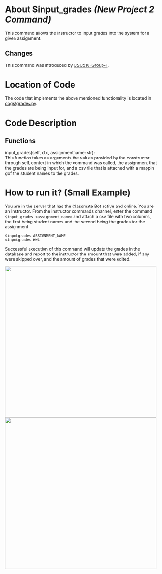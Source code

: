 # About $input_grades _(New Project 2 Command)_
This command allows the instructor to input grades into the system for a given assignment.

## Changes

This command was introduced by [CSC510-Group-1](https://github.com/nfoster1492/ClassMateBot-1/).

# Location of Code
The code that implements the above mentioned functionality is located in [cogs/grades.py](../../cogs/grades.py).

# Code Description
## Functions
input_grades(self, ctx, assignmentname: str): <br>
This function takes as arguments the values provided by the constructor through self, context in which the command was called, the assignment that the grades are being input for, and a csv file that is attached with a mappin gof the student names to the grades.

# How to run it? (Small Example)
You are in the server that has the Classmate Bot active and online. You are an Instructor. From the instructor commands channel, enter the command `$input_grades <assignment_name>` and attach a csv file with two columns, the first being student names and the second being the grades for the assignment

```
$inputgrades ASSIGNMENT_NAME
$inputgrades HW1
```
Successful execution of this command will update the grades in the database and report to the instructor the amount that were added, if any were skipped over, and the amount of grades that were edited.

<img src="../../data/proj2media/inputGradesHelp.PNG" width="500">

<img src="../../data/proj2media/inputGrades.PNG" width="500">